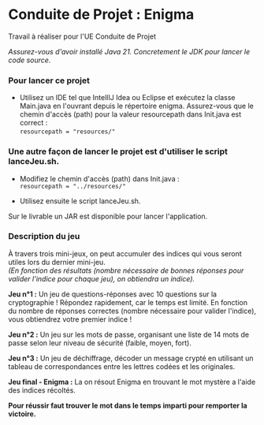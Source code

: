 # Conduite de Projet : Enigma   
Travail à réaliser pour l'UE Conduite de Projet

_Assurez-vous d'avoir installé Java 21. Concretement le JDK pour lancer le code source._

### Pour lancer ce projet
- Utilisez un IDE tel que IntellIJ Idea ou Eclipse et exécutez la classe Main.java en l'ouvrant depuis le répertoire enigma.
Assurez-vous que le chemin d'accès (path) pour la valeur resourcepath dans Init.java est correct :  
```resourcepath = "resources/"```


### Une autre façon de lancer le projet est d'utiliser le script lanceJeu.sh.

- Modifiez le chemin d'accès (path) dans Init.java :  
`resourcepath = "../resources/"`  

- Utilisez ensuite le script lanceJeu.sh.


Sur le livrable un JAR est disponible pour lancer l'application.

### Description du jeu

À travers trois mini-jeux, on peut accumuler des indices qui vous seront utiles lors du dernier mini-jeu.  
_(En fonction des résultats (nombre nécessaire de bonnes réponses pour valider l'indice pour chaque jeu), on obtiendra un indice)._

**Jeu n°1 :** Un jeu de questions-réponses avec 10 questions sur la cryptographie ! Répondez rapidement, car le temps est limité. En fonction du nombre de réponses correctes (nombre nécessaire pour valider l'indice), vous obtiendrez votre premier indice !

**Jeu n°2 :** Un jeu sur les mots de passe, organisant une liste de 14 mots de passe selon leur niveau de sécurité (faible, moyen, fort).

**Jeu n°3 :** Un jeu de déchiffrage, décoder un message crypté en utilisant un tableau de correspondances entre les lettres codées et les originales.

**Jeu final - Enigma :** La on résout Enigma en trouvant le mot mystère a l'aide des indices récoltés.

**Pour réussir faut trouver le mot dans le temps imparti pour remporter la victoire.**